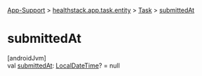 
[App-Support](../../../index.html) > [healthstack.app.task.entity](../index.html) > [Task](index.html) > [submittedAt](submitted-at.html)



# submittedAt



[androidJvm]\
val [submittedAt](submitted-at.html): [LocalDateTime](https://developer.android.com/reference/kotlin/java/time/LocalDateTime.html)? = null




